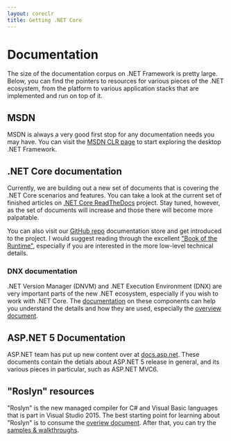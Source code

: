 ```yaml
---
layout: coreclr
title: Getting .NET Core
---
```

# Documentation
The size of the documentation corpus on .NET Framework is pretty large. Below, you can find the pointers to resources for various pieces of the .NET ecosystem, from the platform to various application stacks that are implemented and run on top of it.

## MSDN
MSDN is always a very good first stop for any documentation needs you may have. You can visit the [MSDN CLR page](http://msdn.microsoft.com/library/8bs2ecf4.aspx) to start exploring the desktop .NET Framework.

## .NET Core documentation
Currently, we are building out a new set of documents that is covering the .NET Core scenarios and features. You can take a look at the current set of finished articles on [.NET Core ReadTheDocs](http://dotnetcore.readthedocs.org/en/latest/) project. Stay tuned, however, as the set of documents will increase and those there will become more palpatable.

You can also visit our [GitHub repo](https://github.com/dotnet/coreclr/tree/master/Documentation) documentation store and get introduced to the project. I would suggest reading through the excellent ["Book of the Runtime"](https://github.com/dotnet/coreclr/blob/master/Documentation/botr-faq.md), especially if you are interested in the more low-level technical details.

### DNX documentation
.NET Version Manager (DNVM) and .NET Execution Environment (DNX) are very important parts of the new .NET ecosystem, especially if you wish to work with .NET Core. The [documentation](http://dotnetcore.readthedocs.org/en/latest/dnx/index.html) on these components can help you understand the details and how they are used, especially the [overview document](http://dotnetcore.readthedocs.org/en/latest/dnx/overview.html).

## ASP.NET 5 Documentation
ASP.NET team has put up new content over at [docs.asp.net](http://docs.asp.net). These documents contain the detials about ASP.NET 5 release in general, and its various pieces in particular, such as ASP.NET MVC6.

## "Roslyn" resources
"Roslyn" is the new managed compiler for C# and Visual Basic languages that is part in Visual Studio 2015. The best starting point for learning about "Roslyn" is to consume the [overiew document](https://github.com/dotnet/roslyn/wiki/Roslyn%20Overview). After that, you can try the [samples & walkthroughs](https://github.com/dotnet/roslyn/wiki/Samples-and-Walkthroughs). 
